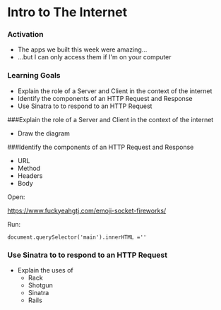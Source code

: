 # Intro to The Internet

### Activation

- The apps we built this week were amazing...
- ...but I can only access them if I'm on your computer



### Learning Goals

* Explain the role of a Server and Client in the context of the internet
* Identify the components of an HTTP Request and Response
* Use Sinatra to to respond to an HTTP Request



###Explain the role of a Server and Client in the context of the internet

* Draw the diagram



###Identify the components of an HTTP Request and Response

- URL
- Method
- Headers
- Body

Open:

<https://www.fuckyeahgtj.com/emoji-socket-fireworks/>

Run: 

 `document.querySelector('main').innerHTML =''`





### Use Sinatra to to respond to an HTTP Request

* Explain the uses of 
  - Rack
  - Shotgun
  - Sinatra
  - Rails
